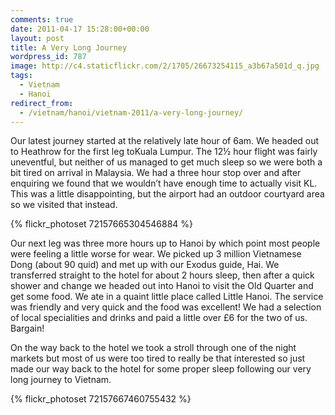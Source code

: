 ```yaml
---
comments: true
date: 2011-04-17 15:28:00+00:00
layout: post
title: A Very Long Journey
wordpress_id: 787
image: http://c4.staticflickr.com/2/1705/26673254115_a3b67a501d_q.jpg
tags:
  - Vietnam
  - Hanoi
redirect_from:
  - /vietnam/hanoi/vietnam-2011/a-very-long-journey/
---
```


Our latest journey started at the relatively late hour of 6am. We headed out to Heathrow for the
first leg toKuala Lumpur. The 12½ hour flight was fairly uneventful, but neither of us managed to
get much sleep so we were both a bit tired on arrival in Malaysia. We had a three hour stop over and
after enquiring we found that we wouldn’t have enough time to actually visit KL. This was a little
disappointing, but the airport had an outdoor courtyard area so we visited that instead.

{% flickr_photoset 72157665304546884 %}

Our next leg was three more hours up to Hanoi by which point most people were feeling a little worse
for wear. We picked up 3 million Vietnamese Dong (about 90 quid) and met up with our Exodus guide,
Hai. We transferred straight to the hotel for about 2 hours sleep, then after a quick shower and
change we headed out into Hanoi to visit the Old Quarter and get some food. We ate in a quaint
little place called Little Hanoi. The service was friendly and very quick and the food was
excellent! We had a selection of local specialities and drinks and paid a little over £6 for the two
of us. Bargain!

On the way back to the hotel we took a stroll through one of the night markets but most of us were
too tired to really be that interested so just made our way back to the hotel for some proper sleep
following our very long journey to Vietnam.

{% flickr_photoset 72157667460755432 %}
